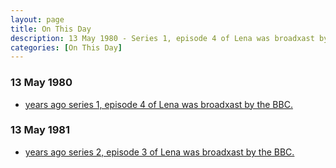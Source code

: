 ```yaml
---
layout: page
title: On This Day
description: 13 May 1980 - Series 1, episode 4 of Lena was broadxast by the BBC.
categories: [On This Day]
---
```


### 13 May 1980
* [<span id="age1"></span> years ago series 1, episode 4 of Lena was broadxast by the BBC.](/bbc%20one/1980/05/13/lena.html)

### 13 May 1981
* [<span id="age2"></span> years ago series 2, episode 3 of Lena was broadxast by the BBC.](/bbc%20one/1981/05/13/lena.html)

<!-- Script for calculating number of years ago -->
<script>
var dob = '19800513';
var year = Number(dob.substr(0, 4));
var month = Number(dob.substr(4, 2)) - 1;
var day = Number(dob.substr(6, 2));
var today = new Date();
var age1 = today.getFullYear() - year;
if (today.getMonth() < month || (today.getMonth() == month && today.getDate() < day)) {
  age1--;
}
document.getElementById("age1").innerHTML=age1;

var dob = '19810513';
var year = Number(dob.substr(0, 4));
var month = Number(dob.substr(4, 2)) - 1;
var day = Number(dob.substr(6, 2));
var today = new Date();
var age2 = today.getFullYear() - year;
if (today.getMonth() < month || (today.getMonth() == month && today.getDate() < day)) {
  age2--;
}
document.getElementById("age2").innerHTML=age2;
</script>

